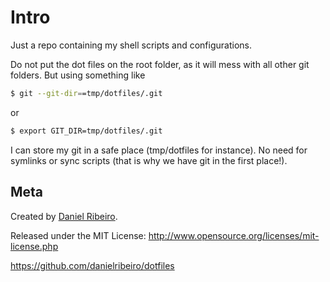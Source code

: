 # Intro
Just a repo containing my shell scripts and configurations.

Do not put the dot files on the root folder, as it will mess with all other git folders. But using something like
```bash
$ git --git-dir==tmp/dotfiles/.git
```
    
or 

```bash
$ export GIT_DIR=tmp/dotfiles/.git
```

I can store my git in a safe place (tmp/dotfiles for instance). No need for symlinks or sync scripts (that is why we have git in the first place!).


## Meta

Created by [Daniel Ribeiro](http://metaphysicaldeveloper.wordpress.com/about-me). 

Released under the MIT License: http://www.opensource.org/licenses/mit-license.php

https://github.com/danielribeiro/dotfiles
